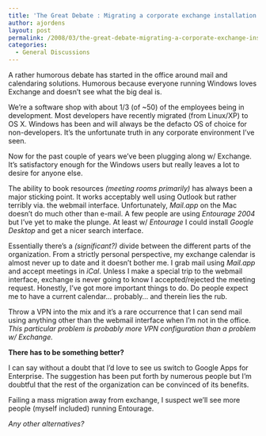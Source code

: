 ```yaml
---
title: 'The Great Debate : Migrating a corporate exchange installation to Gmail + Google Calendar'
author: ajordens
layout: post
permalink: /2008/03/the-great-debate-migrating-a-corporate-exchange-installation-to-gmail-google-calendar/
categories:
  - General Discussions
---
```

A rather humorous debate has started in the office around mail and calendaring solutions. Humorous because everyone running Windows loves Exchange and doesn&#8217;t see what the big deal is.

We&#8217;re a software shop with about 1/3 (of ~50) of the employees being in development. Most developers have recently migrated (from Linux/XP) to OS X. Windows has been and will always be the defacto OS of choice for non-developers. It&#8217;s the unfortunate truth in any corporate environment I&#8217;ve seen.

Now for the past couple of years we&#8217;ve been plugging along w/ Exchange. It&#8217;s satisfactory enough for the Windows users but really leaves a lot to desire for anyone else.

The ability to book resources <span style="font-style: italic;">(meeting rooms primarily)</span> has always been a major sticking point. It works acceptably well using Outlook but rather terribly via. the webmail interface. Unfortunately, <span style="font-style: italic;">Mail.app</span> on the Mac doesn&#8217;t do much other than e-mail. A few people are using <span style="font-style: italic;">Entourage 2004</span> but I&#8217;ve yet to make the plunge. At least w/ <span style="font-style: italic;">Entourage</span> I could install <span style="font-style: italic;">Google Desktop</span> and get a nicer search interface.

Essentially there&#8217;s a <span style="font-style: italic;">(significant?)</span> divide between the different parts of the organization. From a strictly personal perspective, my exchange calendar is almost never up to date and it doesn&#8217;t bother me. I grab mail using <span style="font-style: italic;">Mail.app</span> and accept meetings in <span style="font-style: italic;">iCal</span>. Unless I make a special trip to the webmail interface, exchange is never going to know I accepted/rejected the meeting request. Honestly, I&#8217;ve got more important things to do. Do people expect me to have a current calendar&#8230; probably&#8230; and therein lies the rub.

Throw a VPN into the mix and it&#8217;s a rare occurrence that I can send mail using anything other than the webmail interface when I&#8217;m not in the office. <span style="font-style: italic;">This particular problem is probably more VPN configuration than a problem w/ Exchange.</span>

**There has to be something better?**

I can say without a doubt that I&#8217;d love to see us switch to Google Apps for Enterprise. The suggestion has been put forth by numerous people but I&#8217;m doubtful that the rest of the organization can be convinced of its benefits.

Failing a mass migration away from exchange, I suspect we&#8217;ll see more people (myself included) running Entourage.

<span style="font-style: italic;">Any other alternatives?</span>